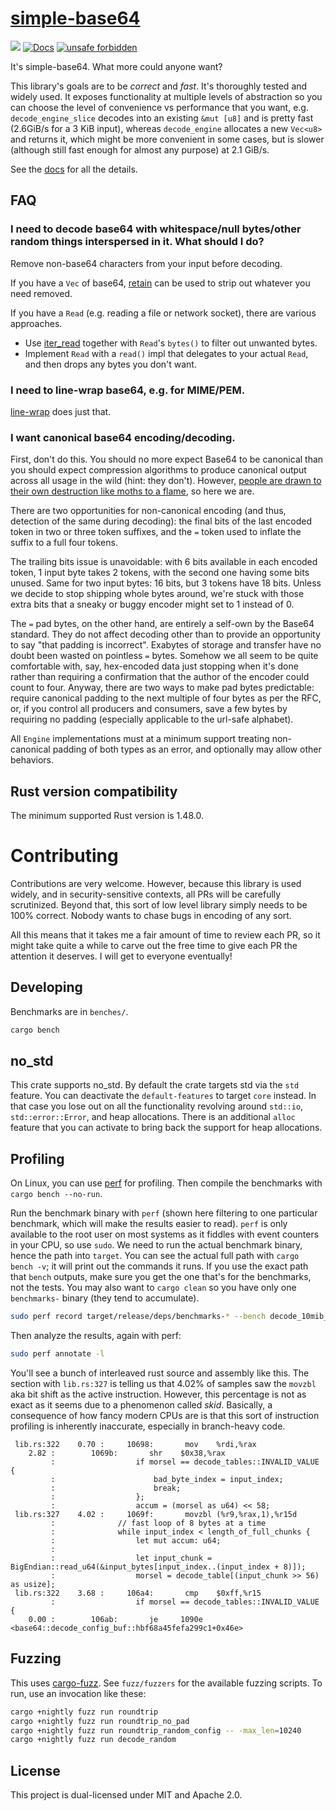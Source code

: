 # [simple-base64](https://crates.io/crates/simple-base64)

[![](https://img.shields.io/crates/v/simple-base64.svg)](https://crates.io/crates/simple-base64) [![Docs](https://docs.rs/simple-base64/badge.svg)](https://docs.rs/simple-base64) [![unsafe forbidden](https://img.shields.io/badge/unsafe-forbidden-success.svg)](https://github.com/rust-secure-code/safety-dance/)

It's simple-base64. What more could anyone want?

This library's goals are to be *correct* and *fast*. It's thoroughly tested and widely used. It exposes functionality at
multiple levels of abstraction so you can choose the level of convenience vs performance that you want,
e.g. `decode_engine_slice` decodes into an existing `&mut [u8]` and is pretty fast (2.6GiB/s for a 3 KiB input),
whereas `decode_engine` allocates a new `Vec<u8>` and returns it, which might be more convenient in some cases, but is
slower (although still fast enough for almost any purpose) at 2.1 GiB/s.

See the [docs](https://docs.rs/simple-base64) for all the details.

## FAQ

### I need to decode base64 with whitespace/null bytes/other random things interspersed in it. What should I do?

Remove non-base64 characters from your input before decoding.

If you have a `Vec` of base64, [retain](https://doc.rust-lang.org/std/vec/struct.Vec.html#method.retain) can be used to
strip out whatever you need removed.

If you have a `Read` (e.g. reading a file or network socket), there are various approaches.

- Use [iter_read](https://crates.io/crates/iter-read) together with `Read`'s `bytes()` to filter out unwanted bytes.
- Implement `Read` with a `read()` impl that delegates to your actual `Read`, and then drops any bytes you don't want.

### I need to line-wrap base64, e.g. for MIME/PEM.

[line-wrap](https://crates.io/crates/line-wrap) does just that.

### I want canonical base64 encoding/decoding.

First, don't do this. You should no more expect Base64 to be canonical than you should expect compression algorithms to
produce canonical output across all usage in the wild (hint: they don't).
However, [people are drawn to their own destruction like moths to a flame](https://eprint.iacr.org/2022/361), so here we
are.

There are two opportunities for non-canonical encoding (and thus, detection of the same during decoding): the final bits
of the last encoded token in two or three token suffixes, and the `=` token used to inflate the suffix to a full four
tokens.

The trailing bits issue is unavoidable: with 6 bits available in each encoded token, 1 input byte takes 2 tokens,
with the second one having some bits unused. Same for two input bytes: 16 bits, but 3 tokens have 18 bits. Unless we
decide to stop shipping whole bytes around, we're stuck with those extra bits that a sneaky or buggy encoder might set
to 1 instead of 0.

The `=` pad bytes, on the other hand, are entirely a self-own by the Base64 standard. They do not affect decoding other
than to provide an opportunity to say "that padding is incorrect". Exabytes of storage and transfer have no doubt been
wasted on pointless `=` bytes. Somehow we all seem to be quite comfortable with, say, hex-encoded data just stopping
when it's done rather than requiring a confirmation that the author of the encoder could count to four. Anyway, there
are two ways to make pad bytes predictable: require canonical padding to the next multiple of four bytes as per the RFC,
or, if you control all producers and consumers, save a few bytes by requiring no padding (especially applicable to the
url-safe alphabet).

All `Engine` implementations must at a minimum support treating non-canonical padding of both types as an error, and
optionally may allow other behaviors.

## Rust version compatibility

The minimum supported Rust version is 1.48.0.

# Contributing

Contributions are very welcome. However, because this library is used widely, and in security-sensitive contexts, all
PRs will be carefully scrutinized. Beyond that, this sort of low level library simply needs to be 100% correct. Nobody
wants to chase bugs in encoding of any sort.

All this means that it takes me a fair amount of time to review each PR, so it might take quite a while to carve out the
free time to give each PR the attention it deserves. I will get to everyone eventually!

## Developing

Benchmarks are in `benches/`.

```bash
cargo bench
```

## no_std

This crate supports no_std. By default the crate targets std via the `std` feature. You can deactivate
the `default-features` to target `core` instead. In that case you lose out on all the functionality revolving
around `std::io`, `std::error::Error`, and heap allocations. There is an additional `alloc` feature that you can activate
to bring back the support for heap allocations.

## Profiling

On Linux, you can use [perf](https://perf.wiki.kernel.org/index.php/Main_Page) for profiling. Then compile the
benchmarks with `cargo bench --no-run`.

Run the benchmark binary with `perf` (shown here filtering to one particular benchmark, which will make the results
easier to read). `perf` is only available to the root user on most systems as it fiddles with event counters in your
CPU, so use `sudo`. We need to run the actual benchmark binary, hence the path into `target`. You can see the actual
full path with `cargo bench -v`; it will print out the commands it runs. If you use the exact path
that `bench` outputs, make sure you get the one that's for the benchmarks, not the tests. You may also want
to `cargo clean` so you have only one `benchmarks-` binary (they tend to accumulate).

```bash
sudo perf record target/release/deps/benchmarks-* --bench decode_10mib_reuse
```

Then analyze the results, again with perf:

```bash
sudo perf annotate -l
```

You'll see a bunch of interleaved rust source and assembly like this. The section with `lib.rs:327` is telling us that
4.02% of samples saw the `movzbl` aka bit shift as the active instruction. However, this percentage is not as exact as
it seems due to a phenomenon called *skid*. Basically, a consequence of how fancy modern CPUs are is that this sort of
instruction profiling is inherently inaccurate, especially in branch-heavy code.

```text
 lib.rs:322    0.70 :     10698:       mov    %rdi,%rax
    2.82 :        1069b:       shr    $0x38,%rax
         :                  if morsel == decode_tables::INVALID_VALUE {
         :                      bad_byte_index = input_index;
         :                      break;
         :                  };
         :                  accum = (morsel as u64) << 58;
 lib.rs:327    4.02 :     1069f:       movzbl (%r9,%rax,1),%r15d
         :              // fast loop of 8 bytes at a time
         :              while input_index < length_of_full_chunks {
         :                  let mut accum: u64;
         :
         :                  let input_chunk = BigEndian::read_u64(&input_bytes[input_index..(input_index + 8)]);
         :                  morsel = decode_table[(input_chunk >> 56) as usize];
 lib.rs:322    3.68 :     106a4:       cmp    $0xff,%r15
         :                  if morsel == decode_tables::INVALID_VALUE {
    0.00 :        106ab:       je     1090e <base64::decode_config_buf::hbf68a45fefa299c1+0x46e>
```

## Fuzzing

This uses [cargo-fuzz](https://github.com/rust-fuzz/cargo-fuzz). See `fuzz/fuzzers` for the available fuzzing scripts.
To run, use an invocation like these:

```bash
cargo +nightly fuzz run roundtrip
cargo +nightly fuzz run roundtrip_no_pad
cargo +nightly fuzz run roundtrip_random_config -- -max_len=10240
cargo +nightly fuzz run decode_random
```

## License

This project is dual-licensed under MIT and Apache 2.0.

